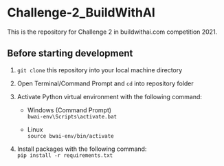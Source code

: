 # Challenge-2_BuildWithAI
This is the repository for Challenge 2 in buildwithai.com competition 2021.

## Before starting development
1. `git clone` this repository into your local machine directory
   
2. Open Terminal/Command Prompt and `cd` into repository folder
   
3. Activate Python virtual environment with the following command:
   - Windows (Command Prompt)  
   `bwai-env\Scripts\activate.bat`

   - Linux  
    `source bwai-env/bin/activate`

4. Install packages with the following command:  
   `pip install -r requirements.txt`
